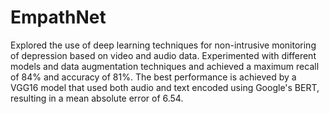 # EmpathNet
Explored the use of deep learning techniques for non-intrusive monitoring of depression based on video and audio data. Experimented with different models and data augmentation techniques and achieved a maximum recall of 84% and accuracy of 81%. The best performance is achieved by a VGG16 model that used both audio and text encoded using Google's BERT, resulting in a mean absolute error of 6.54.
